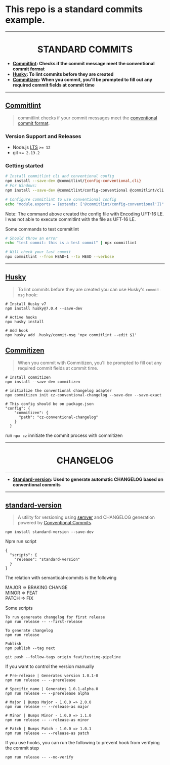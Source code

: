 # This repo is a standard commits example.

---

<h1 align="center">STANDARD COMMITS</h1>

* **[Commitlint](#Commitlint): Checks if the commit message meet the conventional commit format**
* **[Husky](#Husky): To lint commits before they are created**
* **[Commitizen](#Commitizen): When you commit, you'll be prompted to fill out any required commit fields at commit time**

---

## [Commitlint](https://github.com/conventional-changelog/commitlint/)

> commitlint checks if your commit messages meet the [conventional commit format](https://conventionalcommits.org).

### Version Support and Releases

- Node.js [LTS](https://github.com/nodejs/LTS#lts-schedule) `>= 12`
- git `>= 2.13.2`

### Getting started

```sh
# Install commitlint cli and conventional config
npm install --save-dev @commitlint/{config-conventional,cli}
# For Windows:
npm install --save-dev @commitlint/config-conventional @commitlint/cli

# Configure commitlint to use conventional config
echo "module.exports = {extends: ['@commitlint/config-conventional']}" > commitlint.config.js
```

Note: 
The command above created the config file with Encoding UFT-16 LE. I was not able to execute commitlint with the file as UFT-16 LE.

Some commands to test commitlint

```sh
# Should throw an error
echo "test commit: this is a test commit" | npx commitlint

# Will check your last commit
npx commitlint --from HEAD~1 --to HEAD --verbose
```

---

## [Husky](https://github.com/typicode/husky)

> To lint commits before they are created you can use Husky's `commit-msg` hook:

```
# Install Husky v7
npm install husky@7.0.4 --save-dev

# Active hooks
npx husky install

# Add hook
npx husky add .husky/commit-msg 'npx commitlint --edit $1'
```

## [Commitizen](https://github.com/commitizen/cz-cli)

> When you commit with Commitizen, you'll be prompted to fill out any required commit fields at commit time.

```
# Install commitizen
npm install --save-dev commitizen

# initialize the conventional changelog adapter
npx commitizen init cz-conventional-changelog --save-dev --save-exact
```

```
# This config should be on package.json
"config": {
    "commitizen": {
      "path": "cz-conventional-changelog"
    }
  }
```

run `npx cz` innitiate the commit process with commitizen

---

<h1 align="center">CHANGELOG</h1>

---

* **[Standard-version](#Standard-version): Used to generate automatic CHANGELOG based on conventional commits**

---

## [standard-version](https://github.com/conventional-changelog/standard-version)

> A utility for versioning using [semver](https://semver.org/) and CHANGELOG generation powered by [Conventional Commits](https://www.conventionalcommits.org/en/).

```
npm install standard-version --save-dev
```

Npm run script
```
{
  "scripts": {
    "release": "standard-version"
  }
}
```

The relation with semantical-commits is the following

MAJOR => BRAKING CHANGE  
MINOR => FEAT  
PATCH => FIX  

Some scripts

```
To run genereate changelog for first release
npm run release -- --first-release

To generate changelog
npm run release

Publish
npm publish --tag next

git push --follow-tags origin feat/testing-pipeline
```

If you want to control the version manually

```
# Pre-release | Generates version 1.0.1-0
npm run release -- --prerelease

# Specific name | Generates 1.0.1-alpha.0
npm run release -- --prerelease alpha

# Major | Bumps Major - 1.0.0 => 2.0.0
npm run release -- --release-as major

# Minor | Bumps Minor - 1.0.0 => 1.1.0
npm run release -- --release-as minor

# Patch | Bumps Patch - 1.0.0 => 1.0.1
npm run release -- --release-as patch
```

If you use hooks, you can run the following to prevent hook from verifying the commit step

```
npm run release -- --no-verify
```
